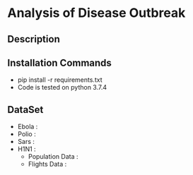 # Analysis of Disease Outbreak

## Description

## Installation Commands
- pip install -r requirements.txt
- Code is tested on python 3.7.4

## DataSet
- Ebola : 
- Polio :
- Sars  :
- H1N1  : 
  - Population Data :
  - Flights Data    : 
